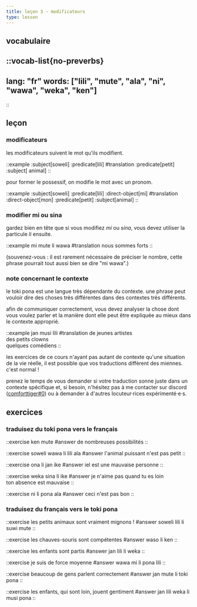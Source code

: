 ```yaml
---
title: leçon 3 - modificateurs 
type: lesson
---
```


## vocabulaire
::vocab-list{no-preverbs}
---
lang: "fr"
words: ["lili", "mute", "ala", "ni", "wawa", "weka", "ken"]
---
::

## leçon
### modificateurs
les modificateurs suivent le mot qu'ils modifient.

::example
:subject[soweli] :predicate[lili]
#translation
:predicate[petit] :subject[ animal]
::

pour former le possessif, on modifie le mot avec un pronom.

::example
:subject[soweli] :predicate[lili] :direct-object[mi]
#translation
:direct-object[mon] :predicate[petit] :subject[animal]
::

### modifier mi ou sina
gardez bien en tête que si vous modifiez *mi* ou *sina*, vous devez utiliser la particule *li* ensuite.

::example
mi mute li wawa
#translation
nous sommes forts
::

(souvenez-vous : il est rarement nécessaire de préciser le nombre, cette phrase pourrait tout aussi bien se dire "mi wawa".)

### note concernant le contexte
le toki pona est une langue très dépendante du contexte. une phrase peut vouloir dire des choses très différentes dans des contextes très différents.

afin de communiquer correctement, vous devez analyser la chose dont vous voulez parler et la manière dont elle peut être expliquée au mieux dans le contexte approprié.

::example
jan musi lili
#translation
de jeunes artistes \
des petits clowns \
quelques comédiens
::

les exercices de ce cours n'ayant pas autant de contexte qu'une situation de la vie réelle, il est possible que vos traductions diffèrent des miennes. c'est normal !

prenez le temps de vous demander si votre traduction sonne juste dans un contexte spécifique et, si besoin, n'hésitez pas à me contacter sur discord ([comforttiger#0](https://discord.com/users/152843864342790145)) ou à demander à d'autres locuteur·rices expérimenté·e·s.

## exercices
### traduisez du toki pona vers le français
::exercise
ken mute
#answer
de nombreuses possibilités
::

::exercise
soweli wawa li lili ala
#answer
l'animal puissant n'est pas petit
::

::exercise
ona li jan ike
#answer
iel est une mauvaise personne
::

::exercise
weka sina li ike
#answer
je n'aime pas quand tu es loin \
ton absence est mauvaise
::

::exercise
ni li pona ala
#answer
ceci n'est pas bon
::

### traduisez du français vers le toki pona
::exercise
les petits animaux sont vraiment mignons !
#answer
soweli lili li suwi mute
::

::exercise
les chauves-souris sont compétentes
#answer
waso li ken
::

::exercise
les enfants sont partis
#answer
jan lili li weka
::

::exercise
je suis de force moyenne
#answer
wawa mi li pona lili
::

::exercise
beaucoup de gens parlent correctement
#answer
jan mute li toki pona
::

::exercise
les enfants, qui sont loin, jouent gentiment 
#answer
jan lili weka li musi pona
::
